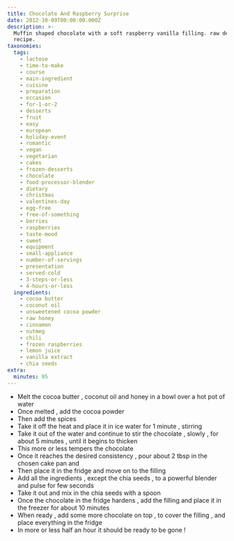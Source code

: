 ```yaml
---
title: Chocolate And Raspberry Surprise
date: 2012-10-09T00:00:00.000Z
description: >-
  Muffin shaped chocolate with a soft raspberry vanilla filling. raw dessert
  recipe.
taxonomies:
  tags:
    - lactose
    - time-to-make
    - course
    - main-ingredient
    - cuisine
    - preparation
    - occasion
    - for-1-or-2
    - desserts
    - fruit
    - easy
    - european
    - holiday-event
    - romantic
    - vegan
    - vegetarian
    - cakes
    - frozen-desserts
    - chocolate
    - food-processor-blender
    - dietary
    - christmas
    - valentines-day
    - egg-free
    - free-of-something
    - berries
    - raspberries
    - taste-mood
    - sweet
    - equipment
    - small-appliance
    - number-of-servings
    - presentation
    - served-cold
    - 3-steps-or-less
    - 4-hours-or-less
  ingredients:
    - cocoa butter
    - coconut oil
    - unsweetened cocoa powder
    - raw honey
    - cinnamon
    - nutmeg
    - chili
    - frozen raspberries
    - lemon juice
    - vanilla extract
    - chia seeds
extra:
  minutes: 95
---
```

 - Melt the cocoa butter , coconut oil and honey in a bowl over a hot pot of water
 - Once melted , add the cocoa powder
 - Then add the spices
 - Take it off the heat and place it in ice water for 1 minute , stirring
 - Take it out of the water and continue to stir the chocolate , slowly , for about 5 minutes , until it begins to thicken
 - This more or less tempers the chocolate
 - Once it reaches the desired consistency , pour about 2 tbsp in the chosen cake pan and
 - Then place it in the fridge and move on to the filling
 - Add all the ingredients , except the chia seeds , to a powerful blender and pulse for few seconds
 - Take it out and mix in the chia seeds with a spoon
 - Once the chocolate in the fridge hardens , add the filling and place it in the freezer for about 10 minutes
 - When ready , add some more chocolate on top , to cover the filling , and place everything in the fridge
 - In more or less half an hour it should be ready to be gone !
